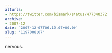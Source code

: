 ```yaml
---
alturls:
- https://twitter.com/bismark/status/477340372
archive:
- 2007-12
date: '2007-12-07T06:15:07+00:00'
slug: '1197008107'
---
```


nervous.

